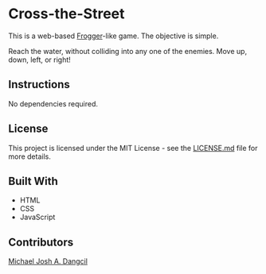 # Cross-the-Street
This is a web-based [Frogger](https://en.wikipedia.org/wiki/Frogger)-like game. The objective is simple. 

Reach the water, without colliding into any one of the enemies. Move up, down, left, or right!

## Instructions
No dependencies required.

## License 
This project is licensed under the MIT License - see the [LICENSE.md](https://github.com/MichaelJoshDangcil/Concentration-Game/blob/master/LICENSE) file for more details.

## Built With
+ HTML
+ CSS
+ JavaScript

## Contributors
[Michael Josh A. Dangcil](https://github.com/MichaelJoshDangcil)
